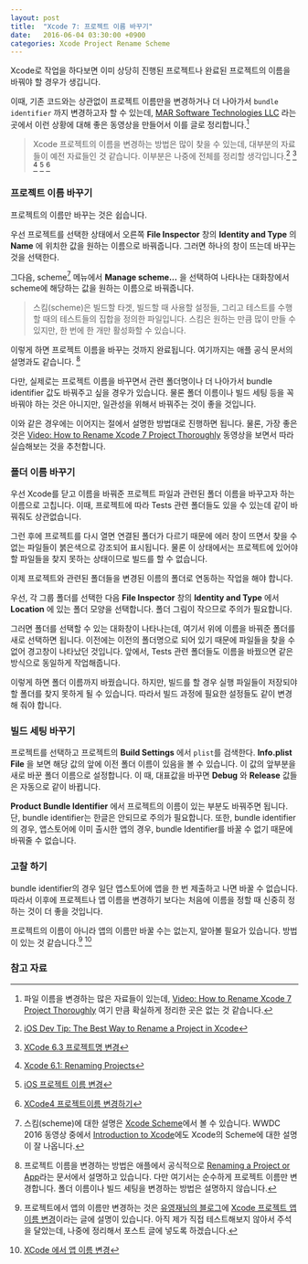 ```yaml
---
layout: post
title:  "Xcode 7: 프로젝트 이름 바꾸기"
date:   2016-06-04 03:30:00 +0900
categories: Xcode Project Rename Scheme
---
```


Xcode로 작업을 하다보면 이미 상당히 진행된 프로젝트나 완료된 프로젝트의 이름을 바꿔야 할 경우가 생깁니다.

이때, 기존 코드와는 상관없이 프로젝트 이름만을 변경하거나 더 나아가서 `bundle identifier` 까지 변경하고자 할 수 있는데, [MAR Software Technologies LLC](http://www.marsoftek.com) 라는 곳에서 이런 상황에 대해 좋은 동영상을 만들어서 이를 글로 정리합니다.[^MAR]

> Xcode 프로젝트의 이름을 변경하는 방법은 많이 찾을 수 있는데, 대부분의 자료들이 예전 자료들인 것 같습니다. 이부분은 나중에 전체를 정리할 생각입니다.[^iOS_Tip] [^Xcode_6_3] [^Xcode_6_1] [^iOS_Rename] [^Xcode_4]

### 프로젝트 이름 바꾸기

프로젝트의 이름만 바꾸는 것은 쉽습니다.

우선 프로젝트를 선택한 상태에서 오른쪽 **File Inspector** 창의 **Identity and Type** 의 **Name** 에 위치한 값을 원하는 이름으로 바꿔줍니다. 그러면 하나의 창이 뜨는데 바꾸는 것을 선택한다.

그다음, scheme[^Scheme] 메뉴에서 **Manage scheme...** 을 선택하여 나타나는 대화창에서 scheme에 해당하는 값을 원하는 이름으로 바꿔줍니다.

> 스킴(scheme)은 빌드할 타겟, 빌드할 때 사용할 설정들, 그리고 테스트를 수행할 때의 테스트들의 집합을 정의한 파일입니다. 스킴은 원하는 만큼 많이 만들 수 있지만, 한 번에 한 개만 활성화할 수 있습니다.

이렇게 하면 프로젝트 이름을 바꾸는 것까지 완료됩니다. 여기까지는 애플 공식 문서의 설명과도 같습니다. [^Apple]

다만, 실제로는 프로젝트 이름을 바꾸면서 관련 폴더명이나 더 나아가서 bundle identifier 값도 바꿔주고 싶을 경우가 있습니다. 물론 폴더 이름이나 빌드 세팅 등을 꼭 바꿔야 하는 것은 아니지만, 일관성을 위해서 바꿔주는 것이 좋을 것입니다.

이와 같은 경우에는 이어지는 절에서 설명한 방법대로 진행하면 됩니다. 물론, 가장 좋은 것은 [Video: How to Rename Xcode 7 Project Thoroughly](https://www.youtube.com/watch?v=jRnVjtNLLLk) 동영상을 보면서 따라 실습해보는 것을 추천합니다.

### 폴더 이름 바꾸기

우선 Xcode를 닫고 이름을 바꿔준 프로젝트 파일과 관련된 폴더 이름을 바꾸고자 하는 이름으로 고칩니다. 이때, 프로젝트에 따라 Tests 관련 폴더들도 있을 수 있는데 같이 바꿔줘도 상관없습니다.

그런 후에 프로젝트를 다시 열면 연결된 폴더가 다르기 때문에 에러 창이 뜨면서 찾을 수 없는 파일들이 붉은색으로 강조되어 표시됩니다. 물론 이 상태에서는 프로젝트에 있어야할 파일들을 찾지 못하는 상태이므로 빌드를 할 수 없습니다.

이제 프로젝트와 관련된 폴더들을 변경된 이름의 폴더로 연동하는 작업을 해야 합니다.  

우선, 각 그룹 폴더를 선택한 다음 **File Inspector** 창의 **Identity and Type** 에서 **Location** 에 있는 폴더 모양을 선택합니다. 폴더 그림이 작으므로 주의가 필요합니다.

그러면 폴더를 선택할 수 있는 대화창이 나타나는데, 여기서 위에 이름을 바꿔준 폴더를 새로 선택하면 됩니다. 이전에는 이전의 폴더명으로 되어 있기 때문에 파일들을 찾을 수 없어 경고창이 나타났던 것입니다. 앞에서, Tests 관련 폴더들도 이름을 바꿨으면 같은 방식으로 동일하게 작업해줍니다.

이렇게 하면 폴더 이름까지 바꿨습니다. 하지만, 빌드를 할 경우 실행 파일들이 저장되야할 폴더를 찾지 못하게 될 수 있습니다. 따라서 빌드 과정에 필요한 설정들도 같이 변경해 줘야 합니다.

### 빌드 세팅 바꾸기

프로젝트를 선택하고 프로젝트의 **Build Settings** 에서 `plist`를 검색한다. **Info.plist File** 을 보면 해당 값의 앞에 이전 폴더 이름이 있음을 볼 수 있습니다. 이 값의 앞부분을 새로 바꾼 폴더 이름으로 설정합니다. 이 때, 대표값을 바꾸면 **Debug** 와 **Release** 값들은 자동으로 같이 바뀝니다.

**Product Bundle Identifier** 에서 프로젝트의 이름이 있는 부분도 바꿔주면 됩니다. 단, bundle identifier는 한글은 안되므로 주의가 필요합니다. 또한, bundle identifier의 경우, 앱스토어에 이미 출시한 앱의 경우, bundle Identifier를 바꿀 수 없기 때문에 바꿔줄 수 없습니다.


### 고찰 하기

bundle identifier의 경우 일단 앱스토어에 앱을 한 번 제출하고 나면 바꿀 수 없습니다. 따라서 이후에 프로젝트나 앱 이름을 변경하기 보다는 처음에 이름을 정할 때 신중히 정하는 것이 더 좋을 것입니다.

프로젝트의 이름이 아니라 앱의 이름만 바꿀 수는 없는지, 알아볼 필요가 있습니다. 방법이 있는 것 같습니다.[^asamaru]  [^blogspot]


### 참고 자료

[^MAR]: 파일 이름을 변경하는 많은 자료들이 있는데, [Video: How to Rename Xcode 7 Project Thoroughly](https://www.youtube.com/watch?v=jRnVjtNLLLk) 여기 만큼 확실하게 정리한 곳은 없는 것 같습니다.

[^Scheme]: 스킴(scheme)에 대한 설명은 [Xcode Scheme](https://developer.apple.com/library/ios/featuredarticles/XcodeConcepts/Concept-Schemes.html#//apple_ref/doc/uid/TP40009328-CH8-SW1)에서 볼 수 있습니다. WWDC 2016 동영상 중에서 [Introduction to Xcode](https://developer.apple.com/videos/play/wwdc2016/413/)에도 Xcode의 Scheme에 대한 설명이 잘 나옵니다.

[^Apple]: 프로젝트 이름을 변경하는 방법은 애플에서 공식적으로 [Renaming a Project or App](https://developer.apple.com/library/ios/recipes/xcode_help-project_editor/RenamingaProject/RenamingaProject.html)라는 문서에서 설명하고 있습니다. 다만 여기서는 순수하게 프로젝트 이름만 변경합니다. 폴더 이름이나 빌드 세팅을 변경하는 방법은 설명하지 않습니다.

[^iOS_Tip]: [iOS Dev Tip: The Best Way to Rename a Project in Xcode](http://matthewfecher.com/app-developement/xcode-tips-the-best-way-to-change-a-project-name-in-xcode/)

[^Xcode_6_3]: [XCode 6.3 프로젝트명 변경](http://wookmania.tistory.com/13)

[^Xcode_6_1]: [Xcode 6.1: Renaming Projects](http://www.totem.training/swift-ios-tips-tricks-tutorials-blog/xcode-61-renaming-projects)

[^iOS_Rename]: [iOS 프로젝트 이름 변경](http://xcode5.tistory.com/entry/iOS-프로젝트-이름-변경)

[^Xcode_4]: [XCode4 프로젝트이름 변경하기](http://smok95.tistory.com/227)

[^asamaru]: 프로젝트에서 앱의 이름만 변경하는 것은 [유영재님의 블로그](https://blog.asamaru.net)에 [Xcode 프로젝트 앱 이름 변경](https://blog.asamaru.net/2015/10/08/change-xcode-project-app-name/)이라는 글에 설명이 있습니다. 아직 제가 직접 테스트해보지 않아서 주석을 달았는데, 나중에 정리해서 포스트 글에 넣도록 하겠습니다.

[^blogspot]: [XCode 에서 앱 이름 변경](http://jryeong.blogspot.kr/2014/01/ios-xcode.html)
